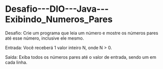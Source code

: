 # Desafio---DIO---Java---Exibindo_Numeros_Pares
Desafio:  Crie um programa que leia um número e mostre os números pares até esse número, inclusive   ele mesmo.  

Entrada: Você receberá 1 valor inteiro N, onde N > 0.  

Saída:  Exiba todos os números pares até o valor de entrada, sendo um em cada linha. 
